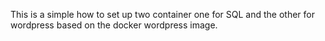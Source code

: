 This is a simple how to set up two container one for SQL and the other for wordpress based on the docker wordpress image.
